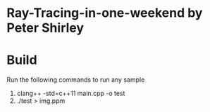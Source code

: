 # Ray-Tracing-in-one-weekend by Peter Shirley

# Build 
Run the following commands to run any sample  

1) clang++  -std=c++11 main.cpp -o test
2) ./test > img.ppm


